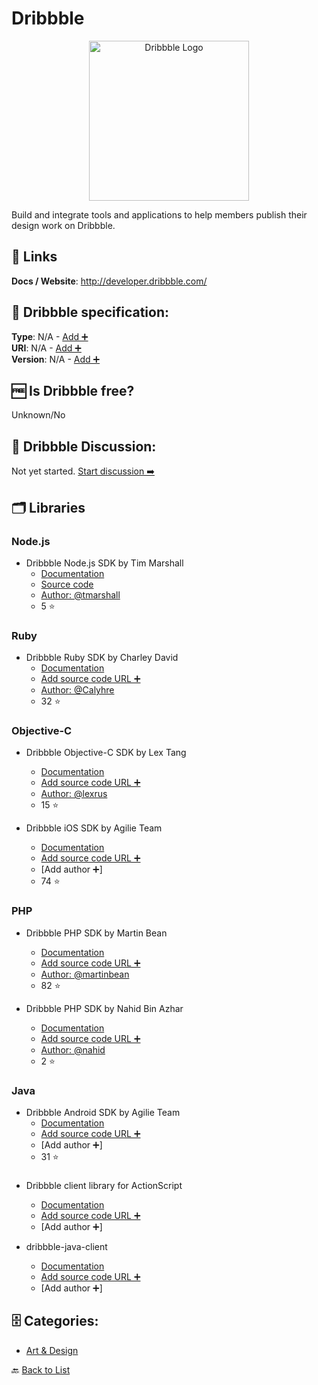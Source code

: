 # Dribbble
<p align="center">
    <img width="256" src="https://raw.githubusercontent.com/apis-list/apis-list/main/apis/dribbble/logo_256x256.png" alt="Dribbble Logo"/>
</p>
Build and integrate tools and applications to help members publish their design work on Dribbble.

##  🔗 Links
**Docs / Website**: http://developer.dribbble.com/

## 🧬 Dribbble specification:
**Type**: N/A - [Add ➕](https://github.com/apis-list/apis-list/edit/main/apis-list.yaml)  
**URI**: N/A - [Add ➕](https://github.com/apis-list/apis-list/edit/main/apis-list.yaml)  
**Version**: N/A - [Add ➕](https://github.com/apis-list/apis-list/edit/main/apis-list.yaml)

## 🆓 Is Dribbble free?
 Unknown/No 

## 💬 Dribbble Discussion:
Not yet started. [Start discussion ➡️](https://github.com/apis-list/apis-list/discussions/new)

## 🗂️ Libraries
### Node.js
- Dribbble Node.js SDK by Tim Marshall
    - [Documentation](https://www.npmjs.com/package/dribbble-api)
    - [Source code](https://github.com/tmarshall/Dribbble-API)
    - [Author: @tmarshall](https://github.com/tmarshall)
    - 5 ⭐

### Ruby
- Dribbble Ruby SDK by Charley David
    - [Documentation](https://github.com/Calyhre/dribbble)
    - [Add source code URL ➕]()
    - [Author: @Calyhre](https://github.com/Calyhre)
    - 32 ⭐

### Objective-C
- Dribbble Objective-C SDK by Lex Tang
    - [Documentation](https://github.com/lexrus/LTDribbbleAPI)
    - [Add source code URL ➕]()
    - [Author: @lexrus](https://github.com/lexrus)
    - 15 ⭐

- Dribbble iOS SDK by Agilie Team
    - [Documentation](https://github.com/agilie/dribbble-ios-sdk)
    - [Add source code URL ➕]()
    - [Add author ➕]
    - 74 ⭐

### PHP
- Dribbble PHP SDK by Martin Bean
    - [Documentation](https://github.com/martinbean/dribbble-php)
    - [Add source code URL ➕]()
    - [Author: @martinbean](https://github.com/martinbean)
    - 82 ⭐

- Dribbble PHP SDK by Nahid Bin Azhar
    - [Documentation](https://github.com/nahid/dribbble-php-client)
    - [Add source code URL ➕]()
    - [Author: @nahid](https://github.com/nahid)
    - 2 ⭐

### Java
- Dribbble Android SDK by Agilie Team
    - [Documentation](https://github.com/agilie/dribbble-android-sdk)
    - [Add source code URL ➕]()
    - [Add author ➕]
    - 31 ⭐

### 
- Dribbble client library for ActionScript
    - [Documentation](http://www.sangupta.com/projects/as3dribbble)
    - [Add source code URL ➕]()
    - [Add author ➕]

- dribbble-java-client
    - [Documentation](http://www.sangupta.com/projects/dribbble-java-client.html)
    - [Add source code URL ➕]()
    - [Add author ➕]


## 🗄️ Categories:
- [Art & Design](https://github.com/apis-list/apis-list#art--design-)

🔙  [Back to List](https://github.com/apis-list/apis-list)
